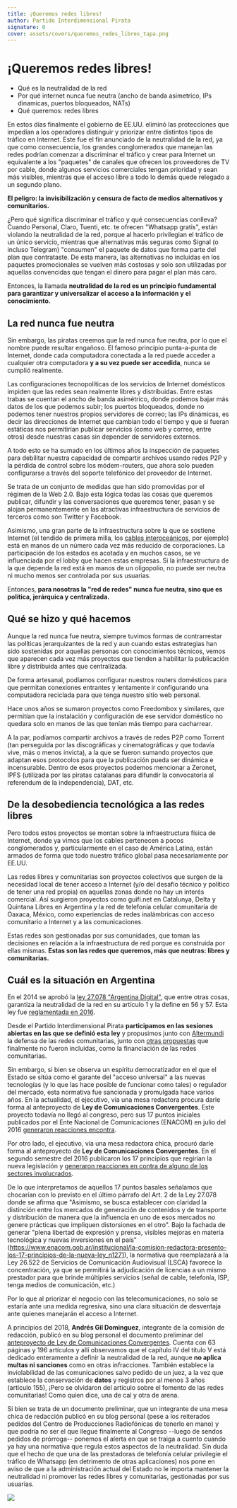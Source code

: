 ```yaml
---
title: ¡Queremos redes libres!
author: Partido Interdimensional Pirata
signature: 0
cover: assets/covers/queremos_redes_libres_tapa.png
---
```


# ¡Queremos redes libres!

* Qué es la neutralidad de la red
* Por qué internet nunca fue neutra (ancho de banda asimetrico, IPs
  dinamicas, puertos bloqueados, NATs)
* Qué queremos: redes libres

En estos días finalmente el gobierno de EE.UU. eliminó las protecciones
que impedían a los operadores distinguir y priorizar entre distintos
tipos de tráfico en Internet.  Este fue el fin anunciado de la
neutralidad de la red, ya que como consecuencia, los grandes
conglomerados que manejan las redes podrían comenzar a discriminar el
tráfico y crear para Internet un equivalente a los "paquetes" de canales 
que ofrecen los proveedores de TV por cable, donde algunos servicios 
comerciales tengan prioridad y sean más visibles, mientras que el acceso 
libre a todo lo demás quede relegado a un segundo plano.

**El peligro: la invisibilización y censura de facto de medios
alternativos y comunitarios.**

¿Pero qué significa discriminar el tráfico y qué consecuencias conlleva?
Cuando Personal, Claro, Tuenti, etc. te ofrecen "Whatsapp gratis", están
violando la neutralidad de la red, porque al hacerlo privilegian el
tráfico de un único servicio, mientras que alternativas más seguras como
Signal (o incluso Telegram) "consumen" el paquete de datos que forma
parte del plan que contrataste.  De esta manera, las alternativas no
incluidas en los paquetes promocionales se vuelven más costosas y solo
son utilizadas por aquellas convencidas que tengan el dinero para pagar
el plan más caro.

Entonces, la llamada **neutralidad de la red es un principio fundamental
para garantizar y universalizar el acceso a la información y el
conocimiento.**

## La red nunca fue neutra

Sin embargo, las piratas creemos que la red nunca fue neutra, por lo que
el nombre puede resultar engañoso.  El famoso principio punta-a-punta de
Internet, donde cada computadora conectada a la red puede acceder a
cualquier otra computadora **y a su vez puede ser accedida**, nunca se
cumplió realmente.

Las configuraciones tecnopolíticas de los servicios de Internet
domésticos impiden que las redes sean realmente libres y distribuidas.
Entre estas trabas se cuentan el ancho de banda asimétrico, donde
podemos bajar más datos de los que podemos subir; los puertos
bloqueados, donde no podemos tener nuestros propios servidores de
correo; las IPs dinámicas, es decir las direcciones de Internet que
cambian todo el tiempo y que si fueran estáticas nos permitirían
publicar servicios (como web y correo, entre otros) desde nuestras casas
sin depender de servidores externos.

A todo esto se ha sumado en los últimos años la inspección de paquetes para
debilitar nuestra capacidad de compartir archivos usando redes P2P y la
pérdida de control sobre los módem-routers, que ahora solo pueden
configurarse a través del soporte telefónico del proveedor de Internet.

Se trata de un conjunto de medidas que han sido promovidas por el régimen
de la Web 2.0.  Bajo esta lógica todas las cosas que queremos publicar, 
difundir y las conversaciones que queremos tener, pasan y se alojan 
permanentemente en las atractivas infraestructura de servicios de terceros 
como son Twitter y Facebook.

Asimismo, una gran parte de la infraestructura sobre la que se sostiene
Internet (el tendido de primera milla, los [cables
interoceánicos](https://www.youtube.com/watch?v=QUmWOXRqJ_Y), por
ejemplo) está en manos de un número cada vez más reducido de
corporaciones.  La participación de los estados es acotada y en muchos
casos, se ve influenciada por el lobby que hacen estas empresas.  Si la
infraestructura de la que depende la red está en manos de un oligopolio,
no puede ser neutra ni mucho menos ser controlada por sus usuarias.

Entonces, **para nosotras la "red de redes" nunca fue neutra, sino que
es política, jerárquica y centralizada.**

## Qué se hizo y qué hacemos

Aunque la red nunca fue neutra, siempre tuvimos formas de contrarrestar
las políticas jerarquizantes de la red y aun cuando estas estrategias
han sido sostenidas por aquellas personas con conocimientos técnicos,
vemos que aparecen cada vez más proyectos que tienden a habilitar la
publicación libre y distribuida antes que centralizada.

De forma artesanal, podíamos configurar nuestros routers domésticos para
que permitan conexiones entrantes y lentamente ir configurando una
computadora reciclada para que tenga nuestro sitio web personal.

Hace unos años se sumaron proyectos como Freedombox y similares, que
permitían que la instalación y configuración de ese servidor doméstico
no quedara solo en manos de las que tenían más tiempo para cacharrear.

A la par, podíamos compartir archivos a través de redes P2P como Torrent
(tan perseguida por las discográficas y cinematográficas y que todavía
vive, más o menos invicta), a la que se fueron sumando proyectos que
adaptan esos protocolos para que la publicación pueda ser dinámica e
incensurable.  Dentro de esos proyectos podemos mencionar a Zeronet, IPFS
(utilizada por las piratas catalanas para difundir la convocatoria al
referendum de la independencia), DAT, etc.

## De la desobediencia tecnológica a las redes libres

Pero todos estos proyectos se montan sobre la infraestructura física de
Internet, donde ya vimos que los cables pertenecen a pocos conglomerados
y, particularmente en el caso de América Latina, están armados de forma
que todo nuestro tráfico global pasa necesariamente por EE.UU.

Las redes libres y comunitarias son proyectos colectivos que surgen de
la necesidad local de tener acceso a Internet (y/o del desafío técnico y
político de tener una red propia) en aquellas zonas donde no hay un
interés comercial.  Así surgieron proyectos como guifi.net en Catalunya,
Delta y Quintana Libres en Argentina y la red de telefonía celular 
comunitaria de Oaxaca, México, como experiencias de redes inalámbricas 
con acceso comunitario a Internet y a las comunicaciones.

Estas redes son gestionadas por sus comunidades, que toman las
decisiones en relación a la infraestructura de red porque es construida
por ellas mismas.  **Estas son las redes que queremos, más que neutras:
libres y comunitarias.**

## Cuál es la situación en Argentina

En el 2014 se aprobó la [ley 27.078 "Argentina
Digital"](http://servicios.infoleg.gob.ar/infolegInternet/anexos/235000-239999/239771/norma.htm),
que entre otras cosas, garantiza la neutralidad de la red en su artículo
1 y la define en 56 y 57.  Esta ley fue [reglamentada en
2016](http://www.saij.gob.ar/1340-nacional-reglamentacion-leyes-nros-26522-27078-sobre-servicios-comunicacion-audiovisual-tecnologias-informacion-comunicaciones-dn20160001340-2016-12-30/123456789-0abc-043-1000-6102soterced).

Desde el Partido Interdimensional Pirata **participamos en las sesiones
abiertas en las que se definió esta ley** y propusimos junto con
[Altermundi](http://altermundi.net/) la defensa de las redes
comunitarias, junto con [otras
propuestas](https://wiki.partidopirata.com.ar/images/d/d0/Argentina-digital.pdf)
que finalmente no fueron incluidas, como la financiación de las redes
comunitarias.

Sin embargo, si bien se observa un espíritu democratizador en el que el
Estado se sitúa como el garante del "acceso universal" a las nuevas
tecnologías (y lo que las hace posible de funcionar como tales) o
regulador del mercado, esta normativa fue sancionada y promulgada hace
varios años.  En la actualidad, el ejecutivo, vía una mesa redactora
procura darle forma al anteproyecto de **Ley de Comunicaciones
Convergentes**.  Este proyecto todavía no llegó al congreso, pero sus 17
puntos iniciales publicados por el Ente Nacional de Comunicaciones
(ENACOM) en julio del 2016 [generaron reacciones
encontra](https://cpr.org.ar/article/a-que-llama-el-gobierno-comunicaciones-convergente/).

Por otro lado, el ejecutivo, vía una mesa redactora chica, procuró darle forma al
anteproyecto de **Ley de Comunicaciones Convergentes**.  En el segundo
semestre del 2016 publicaron los 17 principios que regirían la nueva
legislación y [generaron reacciones en contra de alguno de los sectores
involucrados](https://cpr.org.ar/article/a-que-llama-el-gobierno-comunicaciones-convergente/).

De lo que interpretamos de aquellos 17 puntos basales señalamos que
chocarían con lo previsto en el último párrafo del Art. 2 de la Ley
27.078 donde se afirma que "Asimismo, se busca establecer con claridad
la distinción entre los mercados de generación de contenidos y de
transporte y distribución de manera que la influencia en uno de esos
mercados no genere prácticas que impliquen distorsiones en el otro".
Bajo la fachada de generar "plena libertad de expresión y prensa,
visibles mejoras en materia tecnológica y nuevas inversiones en el país"
(<https://www.enacom.gob.ar/institucional/la-comision-redactora-presento-los-17-principios-de-la-nueva-ley_n1271>),
la normativa que reemplazará a la Ley 26.522 de Servicios de
Comunicación Audiovisual (LSCA) favorece la concentración, ya que se
permitirá la adjudicación de licencias a un mismo prestador para que
brinde múltiples servicios (señal de cable, telefonía, ISP, tenga medios
de comunicación, etc.)

Por lo que al priorizar el negocio con las telecomunicaciones, no solo
se estaría ante una medida regresiva, sino una clara situación de
desventaja ante quienes manejarán el acceso a Internet.

A principios del 2018, **Andrés Gil Dominguez**, integrante de la
comisión de redacción, publicó en su blog personal el documento
preliminar del [anteproyecto de Ley de Comunicaciones
Convergentes](http://www.anred.org/spip.php?article15865).  Cuenta con
63 páginas y 196 artículos y allí observamos que el capítulo IV del
título V está dedicado enteramente a definir la neutralidad de la red,
aunque **no aplica multas ni sanciones** como en otras infracciones.
También establece la inviolabilidad de las comunicaciones salvo pedido
de un juez, a la vez que establece la conservación de **datos** y
registros por al menos 3 años (artículo 155), ¡Pero se olvidaron del
artículo sobre el fomento de las redes comunitarias! Como quien dice,
una de cal y otra de arena.


Si bien se trata de un documento preliminar, que un integrante de una
mesa chica de redacción publicó en su blog personal (pese a los
reiterados pedidos del Centro de Producciones Radiofónicas de tenerlo en
mano) y que podría no ser el que llegue finalmente al Congreso --luego
de sendos pedidos de prórroga-- ponemos el alerta en que se traiga a
cuento cuando ya hay una normativa que regula estos aspectos de la
neutralidad.  Sin duda que el hecho de que una de las prestadoras de
telefonía celular privilegie el tráfico de Whatsapp (en detrimento de
otras aplicaciones) nos pone en aviso de que a la administración actual
del Estado no le importa mantener la neutralidad ni promover las redes
libres y comunitarias, gestionadas por sus usuarias.

![](assets/covers/queremos_redes_libres_tapa_contra.png)
